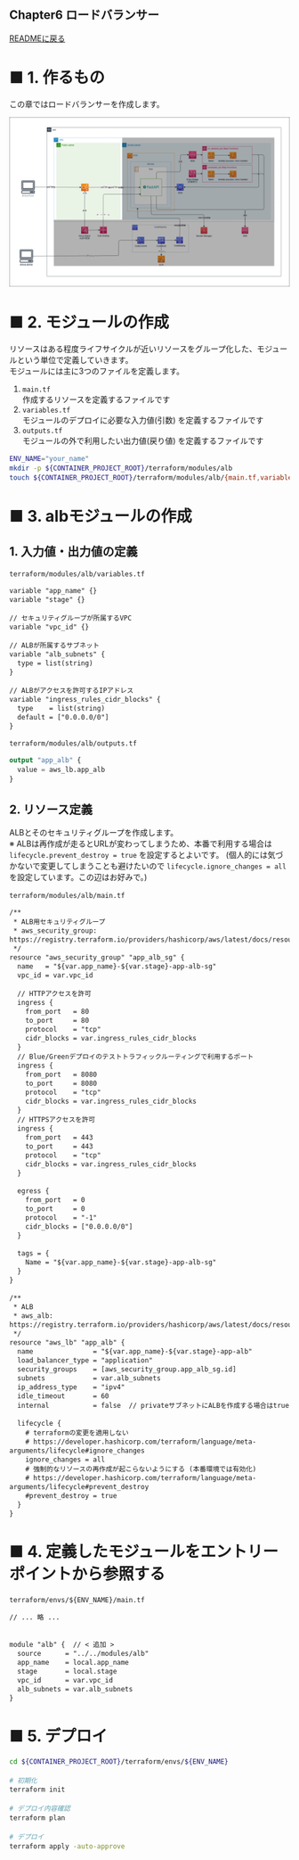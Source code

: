 Chapter6 ロードバランサー
---
[READMEに戻る](../README.md)

# ■ 1. 作るもの

この章ではロードバランサーを作成します。

<img src="img/06/drawio/architecture.drawio.png" width="900px">


# ■ 2. モジュールの作成

リソースはある程度ライフサイクルが近いリソースをグループ化した、モジュールという単位で定義していきます。  
モジュールには主に3つのファイルを定義します。

1. `main.tf`  
作成するリソースを定義するファイルです
2. `variables.tf`  
モジュールのデプロイに必要な入力値(引数) を定義するファイルです
3. `outputs.tf`  
モジュールの外で利用したい出力値(戻り値) を定義するファイルです


```bash
ENV_NAME="your_name"
mkdir -p ${CONTAINER_PROJECT_ROOT}/terraform/modules/alb
touch ${CONTAINER_PROJECT_ROOT}/terraform/modules/alb/{main.tf,variables.tf,outputs.tf,iam.tf}
```

# ■ 3. albモジュールの作成
## 1. 入力値・出力値の定義

`terraform/modules/alb/variables.tf`

```hcl
variable "app_name" {}
variable "stage" {}

// セキュリティグループが所属するVPC
variable "vpc_id" {}

// ALBが所属するサブネット
variable "alb_subnets" {
  type = list(string)
}

// ALBがアクセスを許可するIPアドレス
variable "ingress_rules_cidr_blocks" {
  type    = list(string)
  default = ["0.0.0.0/0"]
}
```

`terraform/modules/alb/outputs.tf`

```tf
output "app_alb" {
  value = aws_lb.app_alb
}
```


## 2. リソース定義


ALBとそのセキュリティグループを作成します。  
※ ALBは再作成が走るとURLが変わってしまうため、本番で利用する場合は `lifecycle.prevent_destroy = true` を設定するとよいです。 (個人的には気づかないで変更してしまうことも避けたいので `lifecycle.ignore_changes = all` を設定しています。この辺はお好みで。)  


`terraform/modules/alb/main.tf`

```hcl
/**
 * ALB用セキュリティグループ
 * aws_security_group: https://registry.terraform.io/providers/hashicorp/aws/latest/docs/resources/security_group
 */
resource "aws_security_group" "app_alb_sg" {
  name   = "${var.app_name}-${var.stage}-app-alb-sg"
  vpc_id = var.vpc_id

  // HTTPアクセスを許可
  ingress {
    from_port   = 80
    to_port     = 80
    protocol    = "tcp"
    cidr_blocks = var.ingress_rules_cidr_blocks
  }
  // Blue/Greenデプロイのテストトラフィックルーティングで利用するポート
  ingress {
    from_port   = 8080
    to_port     = 8080
    protocol    = "tcp"
    cidr_blocks = var.ingress_rules_cidr_blocks
  }
  // HTTPSアクセスを許可
  ingress {
    from_port   = 443
    to_port     = 443
    protocol    = "tcp"
    cidr_blocks = var.ingress_rules_cidr_blocks
  }

  egress {
    from_port   = 0
    to_port     = 0
    protocol    = "-1"
    cidr_blocks = ["0.0.0.0/0"]
  }

  tags = {
    Name = "${var.app_name}-${var.stage}-app-alb-sg"
  }
}

/**
 * ALB
 * aws_alb: https://registry.terraform.io/providers/hashicorp/aws/latest/docs/resources/lb
 */
resource "aws_lb" "app_alb" {
  name               = "${var.app_name}-${var.stage}-app-alb"
  load_balancer_type = "application"
  security_groups    = [aws_security_group.app_alb_sg.id]
  subnets            = var.alb_subnets
  ip_address_type    = "ipv4"
  idle_timeout       = 60
  internal           = false  // privateサブネットにALBを作成する場合はtrue

  lifecycle {
    # terraformの変更を適用しない
    # https://developer.hashicorp.com/terraform/language/meta-arguments/lifecycle#ignore_changes
    ignore_changes = all
    # 強制的なリソースの再作成が起こらないようにする (本番環境では有効化)
    # https://developer.hashicorp.com/terraform/language/meta-arguments/lifecycle#prevent_destroy
    #prevent_destroy = true
  }
}
```

# ■ 4. 定義したモジュールをエントリーポイントから参照する

`terraform/envs/${ENV_NAME}/main.tf`

```hcl
// ... 略 ...


module "alb" {  // < 追加 >
  source      = "../../modules/alb"
  app_name    = local.app_name
  stage       = local.stage
  vpc_id      = var.vpc_id
  alb_subnets = var.alb_subnets
}
```

# ■ 5. デプロイ

```bash
cd ${CONTAINER_PROJECT_ROOT}/terraform/envs/${ENV_NAME}

# 初期化
terraform init

# デプロイ内容確認
terraform plan

# デプロイ
terraform apply -auto-approve
```